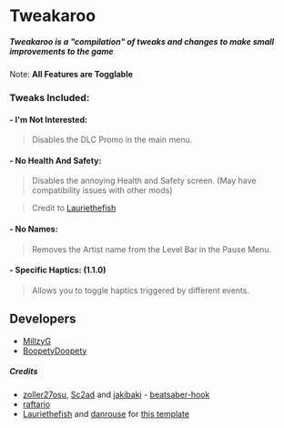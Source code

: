 # Tweakaroo

##### Tweakaroo is a "compilation" of tweaks and changes to make small improvements to the game

Note: **All Features are Togglable**

### Tweaks Included:

#### - I'm Not Interested:
> Disables the DLC Promo in the main menu.

#### - No Health And Safety:
> Disables the annoying Health and Safety screen. (May have compatibility issues with other mods)

> Credit to [Lauriethefish](https://github.com/Lauriethefish)

#### - No Names:
> Removes the Artist name from the Level Bar in the Pause Menu.

#### - Specific Haptics: (1.1.0)
> Allows you to toggle haptics triggered by different events.

## Developers
* [MillzyG](https://github.com/MillzyG)
* [BoopetyDoopety](https://github.com/ChillGunner)

##### Credits

* [zoller27osu](https://github.com/zoller27osu), [Sc2ad](https://github.com/Sc2ad) and [jakibaki](https://github.com/jakibaki) - [beatsaber-hook](https://github.com/sc2ad/beatsaber-hook)
* [raftario](https://github.com/raftario) 
* [Lauriethefish](https://github.com/Lauriethefish) and [danrouse](https://github.com/danrouse) for [this template](https://github.com/Lauriethefish/quest-mod-template)
